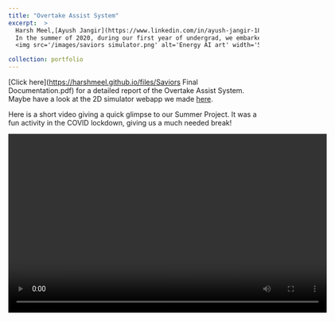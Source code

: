 ```yaml
---
title: "Overtake Assist System"
excerpt:  >
  Harsh Meel,[Ayush Jangir](https://www.linkedin.com/in/ayush-jangir-183294194/),[Paarth Jain](https://www.linkedin.com/in/paarth-jain-950806190), Sabhya Sanchi-Institute Technical Summer Project<br/>
  In the summer of 2020, during our first year of undergrad, we embarked on a project to enhance road safety.Our objective was to counter the prevalent issue of accidents arising from ill-timed overtaking maneuvers.We conceived a driver-assist system tailored to address this concern. The project's success was underscored by a special mention from the Institute Technical Council at IIT Bombay.<br/>  
  <img src='/images/saviors simulator.png' alt='Energy AI art' width='500px'>

collection: portfolio
---
```

[Click here](https://harshmeel.github.io/files/Saviors Final Documentation.pdf) for a detailed report of the Overtake Assist System. Maybe have a look at the 2D simulator webapp we made [here](https://099ayush.github.io/Saviors_ITSP2020/).

Here is a short video giving a quick glimpse to our Summer Project. It was a fun activity in the COVID lockdown, giving us a much needed break!

<video width="640" height="360" controls>
  <source src="/files/project_video_team.mp4" type="video/mp4">
  Your browser does not support the video tag.
</video>